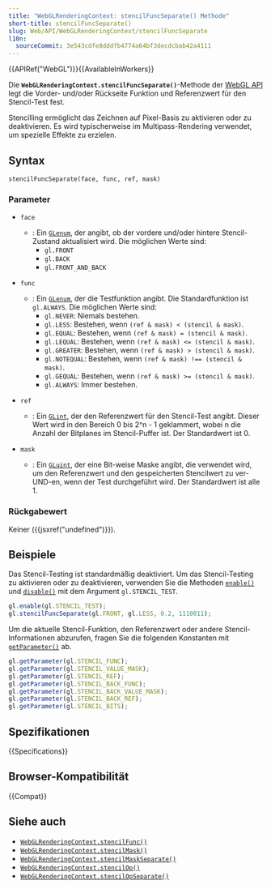 ```yaml
---
title: "WebGLRenderingContext: stencilFuncSeparate() Methode"
short-title: stencilFuncSeparate()
slug: Web/API/WebGLRenderingContext/stencilFuncSeparate
l10n:
  sourceCommit: 3e543cdfe8dddfb4774a64bf3decdcbab42a4111
---
```


{{APIRef("WebGL")}}{{AvailableInWorkers}}

Die **`WebGLRenderingContext.stencilFuncSeparate()`**-Methode der
[WebGL API](/de/docs/Web/API/WebGL_API) legt die Vorder- und/oder Rückseite
Funktion und Referenzwert für den Stencil-Test fest.

Stencilling ermöglicht das Zeichnen auf Pixel-Basis zu aktivieren oder zu deaktivieren. Es wird typischerweise im
Multipass-Rendering verwendet, um spezielle Effekte zu erzielen.

## Syntax

```js-nolint
stencilFuncSeparate(face, func, ref, mask)
```

### Parameter

- `face`

  - : Ein [`GLenum`](/de/docs/Web/API/WebGL_API/Types), der angibt, ob der vordere und/oder hintere Stencil-Zustand
    aktualisiert wird. Die möglichen Werte sind:
    - `gl.FRONT`
    - `gl.BACK`
    - `gl.FRONT_AND_BACK`

- `func`

  - : Ein [`GLenum`](/de/docs/Web/API/WebGL_API/Types), der die Testfunktion angibt. Die Standardfunktion ist
    `gl.ALWAYS`. Die möglichen Werte sind:
    - `gl.NEVER`: Niemals bestehen.
    - `gl.LESS`: Bestehen, wenn `(ref & mask) < (stencil & mask)`.
    - `gl.EQUAL`: Bestehen, wenn `(ref & mask) = (stencil & mask)`.
    - `gl.LEQUAL`: Bestehen, wenn `(ref & mask) <= (stencil & mask)`.
    - `gl.GREATER`: Bestehen, wenn `(ref & mask) > (stencil & mask)`.
    - `gl.NOTEQUAL`: Bestehen, wenn `(ref & mask) !== (stencil & mask)`.
    - `gl.GEQUAL`: Bestehen, wenn `(ref & mask) >= (stencil & mask)`.
    - `gl.ALWAYS`: Immer bestehen.

- `ref`
  - : Ein [`GLint`](/de/docs/Web/API/WebGL_API/Types), der den Referenzwert für den Stencil-Test angibt. Dieser
    Wert wird in den Bereich 0 bis 2^n - 1 geklammert, wobei n die Anzahl der Bitplanes
    im Stencil-Puffer ist. Der Standardwert ist 0.
- `mask`
  - : Ein [`GLuint`](/de/docs/Web/API/WebGL_API/Types), der eine Bit-weise Maske angibt, die verwendet wird, um den Referenzwert und den gespeicherten Stencilwert zu ver-UND-en, wenn der Test durchgeführt wird. Der Standardwert ist alle 1.

### Rückgabewert

Keiner ({{jsxref("undefined")}}).

## Beispiele

Das Stencil-Testing ist standardmäßig deaktiviert. Um das Stencil-Testing zu aktivieren oder zu deaktivieren, verwenden Sie
die Methoden [`enable()`](/de/docs/Web/API/WebGLRenderingContext/enable) und
[`disable()`](/de/docs/Web/API/WebGLRenderingContext/disable) mit dem Argument
`gl.STENCIL_TEST`.

```js
gl.enable(gl.STENCIL_TEST);
gl.stencilFuncSeparate(gl.FRONT, gl.LESS, 0.2, 1110011);
```

Um die aktuelle Stencil-Funktion, den Referenzwert oder andere Stencil-Informationen abzurufen,
fragen Sie die folgenden Konstanten mit [`getParameter()`](/de/docs/Web/API/WebGLRenderingContext/getParameter) ab.

```js
gl.getParameter(gl.STENCIL_FUNC);
gl.getParameter(gl.STENCIL_VALUE_MASK);
gl.getParameter(gl.STENCIL_REF);
gl.getParameter(gl.STENCIL_BACK_FUNC);
gl.getParameter(gl.STENCIL_BACK_VALUE_MASK);
gl.getParameter(gl.STENCIL_BACK_REF);
gl.getParameter(gl.STENCIL_BITS);
```

## Spezifikationen

{{Specifications}}

## Browser-Kompatibilität

{{Compat}}

## Siehe auch

- [`WebGLRenderingContext.stencilFunc()`](/de/docs/Web/API/WebGLRenderingContext/stencilFunc)
- [`WebGLRenderingContext.stencilMask()`](/de/docs/Web/API/WebGLRenderingContext/stencilMask)
- [`WebGLRenderingContext.stencilMaskSeparate()`](/de/docs/Web/API/WebGLRenderingContext/stencilMaskSeparate)
- [`WebGLRenderingContext.stencilOp()`](/de/docs/Web/API/WebGLRenderingContext/stencilOp)
- [`WebGLRenderingContext.stencilOpSeparate()`](/de/docs/Web/API/WebGLRenderingContext/stencilOpSeparate)
